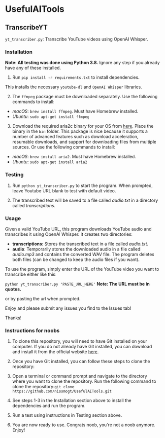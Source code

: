# UsefulAITools

## TranscribeYT
```yt_transcriber.py```: Transcribe YouTube videos using OpenAI Whisper.

### Installation 
**Note: All testing was done using Python 3.8.** Ignore any step if you already have any of these installed.
1. Run ```pip install -r requirements.txt``` to install dependencies.
 
This installs the necessary `youtube-dl` and `OpenAI Whisper` libraries.

2. The `ffmpeg` package must be downloaded separately. Use the following commands to install:
- *macOS*: ```brew install ffmpeg```. Must have Homebrew installed.
- *Ubuntu*: ```sudo apt-get install ffmpeg```

3. Download the required aria2c binary for your OS from [here](https://aria2.github.io/). 
Place the binary in the `bin` folder. This package is nice because it supports a number of advanced features such 
as download acceleration, resumable downloads, and support for downloading files from multiple sources. 
Or use the following commands to install:
- *macOS*: ```brew install aria2```. Must have Homebrew installed.
- *Ubuntu*: ```sudo apt-get install aria2```
### Testing
1. Run ```python yt_transcriber.py``` to start the program. When prompted, leave 
Youtube URL blank to test with default video.

2. The transcribed text will be saved to a file called *audio.txt* in 
a directory called *transcriptions*.

### Usage
Given a valid YouTube URL, this program downloads YouTube audio and transcribes it using OpenAI Whisper. It creates two directories: 
- **transcriptions**: Stores the transcribed text in a file called *audio.txt*.
- **audio**: Temporarily stores the downloaded audio in a file called *audio.mp3* and contains the converted WAV file. 
The program deletes both files (can be changed to keep the audio files if you want).

To use the program, simply enter the URL of the YouTube video you want to transcribe either like this:

```python yt_transcriber.py 'PASTE_URL_HERE'``` **Note: The URL must be in quotes.**

or by pasting the url when prompted.

Enjoy and please submit any issues you find to the Issues tab!

Thanks!

### Instructions for noobs
1. To clone this repository, you will need to have Git installed on your computer. If you do not already have Git installed, 
you can download and install it from the official website [here](https://git-scm.com/book/en/v2/Getting-Started-Installing-Git).

2. Once you have Git installed, you can follow these steps to clone the repository:

3. Open a terminal or command prompt and navigate to the directory where you want to clone the repository.
Run the following command to clone the repository:```git clone https://github.com/nissmogt/UsefulAITools.git```
4. See steps 1-3 in the Installation section above to install the dependencies and run the program.
5. Run a test using instructions in Testing section above.
6. You are now ready to use. Congrats noob, you're not a noob anymore. Enjoy!